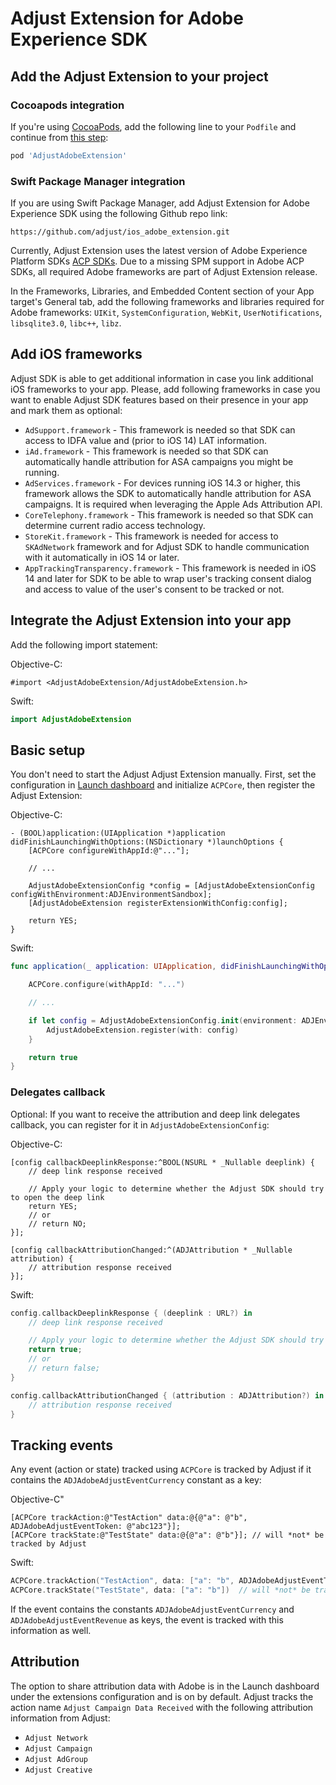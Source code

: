 # Adjust Extension for Adobe Experience SDK

## <a id="sdk-add"></a>Add the Adjust Extension to your project

### <a id="sdk-add-cocoapods"></a>Cocoapods integration

If you're using [CocoaPods](http://cocoapods.org), add the following line to your `Podfile` and continue from [this step](#sdk-integrate):

```ruby
pod 'AdjustAdobeExtension'
```

### <a id="sdk-add-spm"></a>Swift Package Manager integration

If you are using Swift Package Manager, add Adjust Extension for Adobe Experience SDK using the following Github repo link:

```
https://github.com/adjust/ios_adobe_extension.git
```

Currently, Adjust Extension uses the latest version of Adobe Experience Platform SDKs [ACP SDKs](https://github.com/Adobe-Marketing-Cloud/acp-sdks).
Due to a missing SPM support in Adobe ACP SDKs, all required Adobe frameworks are part of Adjust Extension release.

In the Frameworks, Libraries, and Embedded Content section of your App target's General tab, add the following frameworks and libraries required for Adobe frameworks: `UIKit`, `SystemConfiguration`, `WebKit`, `UserNotifications`, `libsqlite3.0`, `libc++`, `libz`.

## <a id="sdk-frameworks"></a>Add iOS frameworks

Adjust SDK is able to get additional information in case you link additional iOS frameworks to your app. Please, add following frameworks in case you want to enable Adjust SDK features based on their presence in your app and mark them as optional:

- `AdSupport.framework` - This framework is needed so that SDK can access to IDFA value and (prior to iOS 14) LAT information.
- `iAd.framework` - This framework is needed so that SDK can automatically handle attribution for ASA campaigns you might be running.
- `AdServices.framework` - For devices running iOS 14.3 or higher, this framework allows the SDK to automatically handle attribution for ASA campaigns. It is required when leveraging the Apple Ads Attribution API.
- `CoreTelephony.framework` - This framework is needed so that SDK can determine current radio access technology.
- `StoreKit.framework` - This framework is needed for access to `SKAdNetwork` framework and for Adjust SDK to handle communication with it automatically in iOS 14 or later.
- `AppTrackingTransparency.framework` - This framework is needed in iOS 14 and later for SDK to be able to wrap user's tracking consent dialog and access to value of the user's consent to be tracked or not.

## <a id="sdk-integrate"></a>Integrate the Adjust Extension into your app

Add the following import statement:

Objective-C:
```objc
#import <AdjustAdobeExtension/AdjustAdobeExtension.h>
```

Swift:
```swift
import AdjustAdobeExtension
```

## <a id="basic-setup"></a>Basic setup

You don't need to start the Adjust Adjust Extension manually. First, set the configuration in [Launch dashboard](https://launch.adobe.com/) and initialize `ACPCore`, then register the Adjust Extension:

Objective-C:
```objc
- (BOOL)application:(UIApplication *)application didFinishLaunchingWithOptions:(NSDictionary *)launchOptions {
    [ACPCore configureWithAppId:@"..."];
    
    // ...
    
    AdjustAdobeExtensionConfig *config = [AdjustAdobeExtensionConfig configWithEnvironment:ADJEnvironmentSandbox];
    [AdjustAdobeExtension registerExtensionWithConfig:config];
    
    return YES;
}
```

Swift:
```swift
func application(_ application: UIApplication, didFinishLaunchingWithOptions launchOptions: [UIApplication.LaunchOptionsKey: Any]?) -> Bool {

    ACPCore.configure(withAppId: "...")

    // ...

    if let config = AdjustAdobeExtensionConfig.init(environment: ADJEnvironmentSandbox) {
        AdjustAdobeExtension.register(with: config)
    }

    return true
}
```


### <a id="delegates-callback"></a>Delegates callback

Optional: If you want to receive the attribution and deep link delegates callback, you can register for it in `AdjustAdobeExtensionConfig`:

Objective-C:
```objc
[config callbackDeeplinkResponse:^BOOL(NSURL * _Nullable deeplink) {
    // deep link response received

    // Apply your logic to determine whether the Adjust SDK should try to open the deep link
    return YES;
    // or
    // return NO;
}];

[config callbackAttributionChanged:^(ADJAttribution * _Nullable attribution) {
    // attribution response received
}];
```

Swift:
```swift
config.callbackDeeplinkResponse { (deeplink : URL?) in
    // deep link response received

    // Apply your logic to determine whether the Adjust SDK should try to open the deep link
    return true;
    // or
    // return false;
}

config.callbackAttributionChanged { (attribution : ADJAttribution?) in
    // attribution response received
}


```

## <a id="tracking-events"></a>Tracking events

Any event (action or state) tracked using `ACPCore` is tracked by Adjust if it contains the `ADJAdobeAdjustEventCurrency` constant as a key:

Objective-C"
```objc
[ACPCore trackAction:@"TestAction" data:@{@"a": @"b", ADJAdobeAdjustEventToken: @"abc123"}];
[ACPCore trackState:@"TestState" data:@{@"a": @"b"}]; // will *not* be tracked by Adjust
```

Swift:
```swift
ACPCore.trackAction("TestAction", data: ["a": "b", ADJAdobeAdjustEventToken: "abc123"])
ACPCore.trackState("TestState", data: ["a": "b"])  // will *not* be tracked by Adjust

```

If the event contains the constants `ADJAdobeAdjustEventCurrency` and `ADJAdobeAdjustEventRevenue` as keys, the event is tracked with this information as well.

## <a id="attribution"></a>Attribution

The option to share attribution data with Adobe is in the Launch dashboard under the extensions configuration and is on by default. Adjust tracks the action name `Adjust Campaign Data Received` with the following attribution information from Adjust:

* `Adjust Network`
* `Adjust Campaign`
* `Adjust AdGroup`
* `Adjust Creative`
